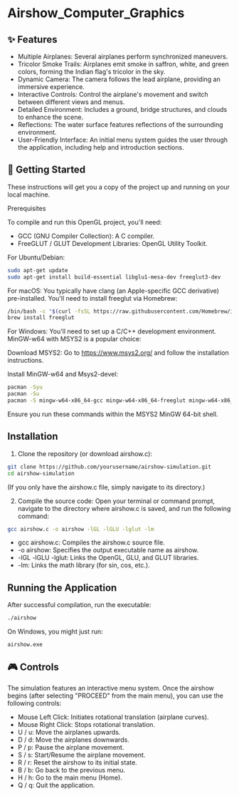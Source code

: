 # Airshow_Computer_Graphics

## ✨ Features
- Multiple Airplanes: Several airplanes perform synchronized maneuvers.
- Tricolor Smoke Trails: Airplanes emit smoke in saffron, white, and green colors, forming the Indian flag's tricolor in the sky.
- Dynamic Camera: The camera follows the lead airplane, providing an immersive experience.
- Interactive Controls: Control the airplane's movement and switch between different views and menus.
- Detailed Environment: Includes a ground, bridge structures, and clouds to enhance the scene.
- Reflections: The water surface features reflections of the surrounding environment.
- User-Friendly Interface: An initial menu system guides the user through the application, including help and introduction sections.

## 🚀 Getting Started
These instructions will get you a copy of the project up and running on your local machine.

Prerequisites

To compile and run this OpenGL project, you'll need:
- GCC (GNU Compiler Collection): A C compiler.
- FreeGLUT / GLUT Development Libraries: OpenGL Utility Toolkit.

For Ubuntu/Debian:
```Bash
sudo apt-get update
sudo apt-get install build-essential libglu1-mesa-dev freeglut3-dev
```

For macOS:
You typically have clang (an Apple-specific GCC derivative) pre-installed. You'll need to install freeglut via Homebrew:
```Bash
/bin/bash -c "$(curl -fsSL https://raw.githubusercontent.com/Homebrew/install/HEAD/install.sh)"
brew install freeglut
```

For Windows:
You'll need to set up a C/C++ development environment. MinGW-w64 with MSYS2 is a popular choice:

Download MSYS2: Go to https://www.msys2.org/ and follow the installation instructions.

Install MinGW-w64 and Msys2-devel:
```Bash
pacman -Syu
pacman -Su
pacman -S mingw-w64-x86_64-gcc mingw-w64-x86_64-freeglut mingw-w64-x86_64-libgl
```
Ensure you run these commands within the MSYS2 MinGW 64-bit shell.

## Installation
1. Clone the repository (or download airshow.c):
```Bash
git clone https://github.com/yourusername/airshow-simulation.git
cd airshow-simulation
```
(If you only have the airshow.c file, simply navigate to its directory.)

2. Compile the source code:
Open your terminal or command prompt, navigate to the directory where airshow.c is saved, and run the following command:
```Bash
gcc airshow.c -o airshow -lGL -lGLU -lglut -lm
```
- gcc airshow.c: Compiles the airshow.c source file.
- -o airshow: Specifies the output executable name as airshow.
- -lGL -lGLU -lglut: Links the OpenGL, GLU, and GLUT libraries.
- -lm: Links the math library (for sin, cos, etc.).

## Running the Application
After successful compilation, run the executable:
```Bash
./airshow
```

On Windows, you might just run:
```Bash\
airshow.exe
```

## 🎮 Controls
The simulation features an interactive menu system. Once the airshow begins (after selecting "PROCEED" from the main menu), you can use the following controls:
- Mouse Left Click: Initiates rotational translation (airplane curves).
- Mouse Right Click: Stops rotational translation.
- U / u: Move the airplanes upwards.
- D / d: Move the airplanes downwards.
- P / p: Pause the airplane movement.
- S / s: Start/Resume the airplane movement.
- R / r: Reset the airshow to its initial state.
- B / b: Go back to the previous menu.
- H / h: Go to the main menu (Home).
- Q / q: Quit the application.
